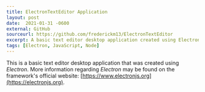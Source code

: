 ```yaml
---
title: ElectronTextEditor Application
layout: post
date:  2021-01-31 -0600
external: GitHub
sourceurl: https://github.com/frederickm13/ElectronTextEditor
excerpt: A basic text editor desktop application created using Electron.
tags: [Electron, JavaScript, Node]
---
```


This is a basic text editor desktop application that was created using *Electron*. More information regarding *Electron* may be found on the framework's official website: [https://www.electronjs.org](https://electronjs.org).